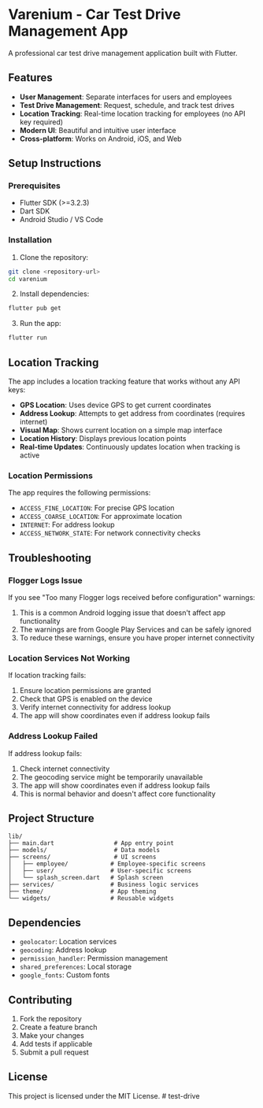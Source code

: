 # Varenium - Car Test Drive Management App

A professional car test drive management application built with Flutter.

## Features

- **User Management**: Separate interfaces for users and employees
- **Test Drive Management**: Request, schedule, and track test drives
- **Location Tracking**: Real-time location tracking for employees (no API key required)
- **Modern UI**: Beautiful and intuitive user interface
- **Cross-platform**: Works on Android, iOS, and Web

## Setup Instructions

### Prerequisites

- Flutter SDK (>=3.2.3)
- Dart SDK
- Android Studio / VS Code

### Installation

1. Clone the repository:
```bash
git clone <repository-url>
cd varenium
```

2. Install dependencies:
```bash
flutter pub get
```

3. Run the app:
```bash
flutter run
```

## Location Tracking

The app includes a location tracking feature that works without any API keys:

- **GPS Location**: Uses device GPS to get current coordinates
- **Address Lookup**: Attempts to get address from coordinates (requires internet)
- **Visual Map**: Shows current location on a simple map interface
- **Location History**: Displays previous location points
- **Real-time Updates**: Continuously updates location when tracking is active

### Location Permissions

The app requires the following permissions:
- `ACCESS_FINE_LOCATION`: For precise GPS location
- `ACCESS_COARSE_LOCATION`: For approximate location
- `INTERNET`: For address lookup
- `ACCESS_NETWORK_STATE`: For network connectivity checks

## Troubleshooting

### Flogger Logs Issue
If you see "Too many Flogger logs received before configuration" warnings:

1. This is a common Android logging issue that doesn't affect app functionality
2. The warnings are from Google Play Services and can be safely ignored
3. To reduce these warnings, ensure you have proper internet connectivity

### Location Services Not Working
If location tracking fails:

1. Ensure location permissions are granted
2. Check that GPS is enabled on the device
3. Verify internet connectivity for address lookup
4. The app will show coordinates even if address lookup fails

### Address Lookup Failed
If address lookup fails:

1. Check internet connectivity
2. The geocoding service might be temporarily unavailable
3. The app will show coordinates even if address lookup fails
4. This is normal behavior and doesn't affect core functionality

## Project Structure

```
lib/
├── main.dart                 # App entry point
├── models/                   # Data models
├── screens/                  # UI screens
│   ├── employee/            # Employee-specific screens
│   ├── user/                # User-specific screens
│   └── splash_screen.dart   # Splash screen
├── services/                # Business logic services
├── theme/                   # App theming
└── widgets/                 # Reusable widgets
```

## Dependencies

- `geolocator`: Location services
- `geocoding`: Address lookup
- `permission_handler`: Permission management
- `shared_preferences`: Local storage
- `google_fonts`: Custom fonts

## Contributing

1. Fork the repository
2. Create a feature branch
3. Make your changes
4. Add tests if applicable
5. Submit a pull request

## License

This project is licensed under the MIT License.
#   t e s t - d r i v e  
 